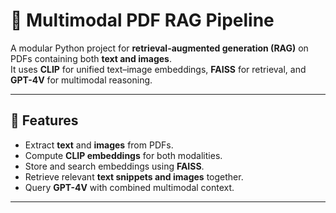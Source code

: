 # 📄 Multimodal PDF RAG Pipeline

A modular Python project for **retrieval-augmented generation (RAG)** on PDFs containing both **text and images**.  
It uses **CLIP** for unified text–image embeddings, **FAISS** for retrieval, and **GPT-4V** for multimodal reasoning.

---

## 🚀 Features
- Extract **text** and **images** from PDFs.
- Compute **CLIP embeddings** for both modalities.
- Store and search embeddings using **FAISS**.
- Retrieve relevant **text snippets and images** together.
- Query **GPT-4V** with combined multimodal context.

---